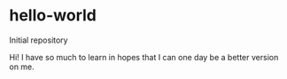 # hello-world
Initial repository

Hi! I have so much to learn in hopes that I can one day be a better version on me.
